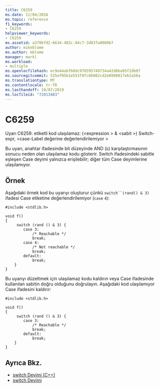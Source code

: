 ```yaml
---
title: C6259
ms.date: 11/04/2016
ms.topic: reference
f1_keywords:
- C6259
helpviewer_keywords:
- C6259
ms.assetid: a370bfd2-6634-402c-84c7-3d83fa0009b7
author: mikeblome
ms.author: mblome
manager: markl
ms.workload:
- multiple
ms.openlocfilehash: ec9e44abfb8dc978595749734a42d8ba95f2db07
ms.sourcegitcommit: 535ef05b1e553f0fc66082cd2e0998817eb2a56a
ms.translationtype: MT
ms.contentlocale: tr-TR
ms.lasthandoff: 10/07/2019
ms.locfileid: "72013483"
---
```

# <a name="c6259"></a>C6259
Uyarı C6259: etiketli kod ulaşılamaz: (\<expression > & \<sabit >) Switch-expr, \<case-Label değerine değerlendirilemiyor >

 Bu uyarı, anahtar ifadesinde bit düzeyinde AND (`&`) karşılaştırmasının sonucu neden olan ulaşılamaz kodu gösterir. Switch ifadesindeki sabitle eşleşen Case deyimi yalnızca erişilebilir; diğer tüm Case deyimlerine ulaşılamıyor.

## <a name="example"></a>Örnek
 Aşağıdaki örnek kod bu uyarıyı oluşturur çünkü `switch``(rand() & 3)` ifadesi Case etiketine değerlendirilemiyor (`case` `4`):

```
#include <stdlib.h>

void f()
{
     switch (rand () & 3) {
        case 3:
            /* Reachable */
            break;
        case 4:
            /* Not reachable */
            break;
        default:
            break;
    }
}
```

 Bu uyarıyı düzeltmek için ulaşılamaz kodu kaldırın veya Case ifadesinde kullanılan sabitin doğru olduğunu doğrulayın. Aşağıdaki kod ulaşılamıyor Case ifadesini kaldırır:

```
#include <stdlib.h>

void f()
{
     switch (rand () & 3) {
        case 3:
            /* Reachable */
            break;
        default:
            break;
    }
}
```

## <a name="see-also"></a>Ayrıca Bkz.

- [switch Deyimi (C++)](/cpp/cpp/switch-statement-cpp)
- [switch Deyimi](/cpp/c-language/switch-statement-c)
